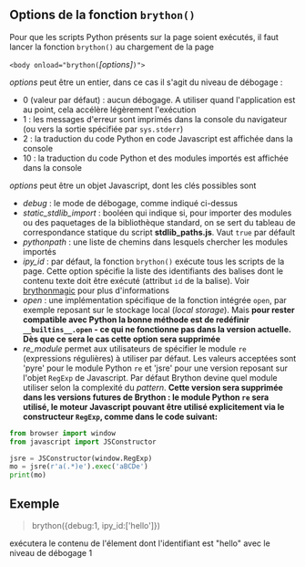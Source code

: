 Options de la fonction `brython()`
----------------------------------

Pour que les scripts Python présents sur la page soient exécutés, il faut lancer la fonction `brython()` au chargement de la page

`<body onload="brython(`*[options]*`)">`

*options* peut être un entier, dans ce cas il s'agit du niveau de débogage :

- 0 (valeur par défaut) : aucun débogage. A utiliser quand l'application est au point, cela accélère légèrement l'exécution
- 1 : les messages d'erreur sont imprimés dans la console du navigateur (ou vers la sortie spécifiée par `sys.stderr`)
- 2 : la traduction du code Python en code Javascript est affichée dans la console
- 10 : la traduction du code Python et des modules importés est affichée dans la console

*options* peut être un objet Javascript, dont les clés possibles sont

- *debug* : le mode de débogage, comme indiqué ci-dessus
- *static\_stdlib\_import* : booléen qui indique si, pour importer des modules ou des paquetages de la bibliothèque standard, on se sert du tableau de correspondance statique du script __stdlib\_paths.js__. Vaut `true` par défault
- *pythonpath* : une liste de chemins dans lesquels chercher les modules importés
- *ipy_id* : par défaut, la fonction `brython()` exécute tous les scripts de la page. Cette option spécifie la liste des identifiants des balises dont le contenu texte doit être exécuté (attribut `id` de la balise). Voir [brythonmagic](https://github.com/kikocorreoso/brythonmagic) pour plus d'informations
- *open* : une implémentation spécifique de la fonction intégrée `open`, par exemple reposant sur le stockage local (_local storage_). Mais **pour rester compatible avec Python la bonne méthode est de redéfinir `__builtins__.open` - ce qui ne fonctionne pas dans la version actuelle. Dès que ce sera le cas cette option sera supprimée** 
- *re_module* permet aux utilisateurs de spécifier le module `re` (expressions régulières) à utiliser par défaut. Les valeurs acceptées sont 'pyre' pour le module Python `re` et 'jsre' pour une version reposant sur l'objet `RegExp`  de Javascript. Par défaut Brython devine quel module utiliser selon la complexité du _pattern_. **Cette version sera supprimée dans les versions futures de Brython : le module Python `re` sera utilisé, le moteur Javascript pouvant être utilisé explicitement via le constructeur `RegExp`, comme dans le code suivant:**

```python
from browser import window
from javascript import JSConstructor

jsre = JSConstructor(window.RegExp)
mo = jsre(r'a(.*)e').exec('aBCDe')
print(mo)
```

Exemple
-------

>    brython({debug:1, ipy_id:['hello']})

exécutera le contenu de l'élement dont l'identifiant est "hello" avec le niveau de débogage 1

